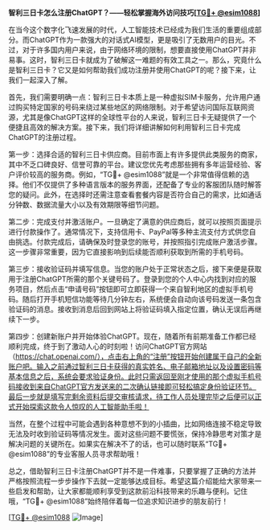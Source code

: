 **智利三日卡怎么注册ChatGPT？——轻松掌握海外访问技巧[[TG💪+ @esim1088](https://t.me/s/esim1088)]**

在当今这个数字化飞速发展的时代，人工智能技术已经成为我们生活的重要组成部分。而ChatGPT作为一款强大的对话式AI模型，更是吸引了无数用户的目光。不过，对于许多国内用户来说，由于网络环境的限制，想要直接使用ChatGPT并非易事。这时，智利三日卡就成为了破解这一难题的有效工具之一。那么，究竟什么是智利三日卡？它又是如何帮助我们成功注册并使用ChatGPT的呢？接下来，让我们一起深入了解。

首先，我们需要明确一点：智利三日卡本质上是一种虚拟SIM卡服务，允许用户通过购买特定国家的号码来绕过某些地区的网络限制。对于希望访问国际互联网资源，尤其是像ChatGPT这样的全球性平台的人来说，智利三日卡无疑提供了一个便捷且高效的解决方案。接下来，我们将详细讲解如何利用智利三日卡完成ChatGPT的注册过程。

第一步：选择合适的智利三日卡供应商。目前市面上有许多提供此类服务的商家，其中不乏口碑良好、信誉可靠的平台。建议您优先考虑那些拥有多年运营经验、客户评价较高的服务商。例如，“TG💪+ @esim1088”就是一个非常值得信赖的选择。他们不仅提供了多种语言版本的服务界面，还配备了专业的客服团队随时解答您的疑问。此外，在选择时还需注意查看套餐内容是否符合自己的需求，比如通话分钟数、数据流量大小以及有效期限等细节问题。

第二步：完成支付并激活账户。一旦确定了满意的供应商后，就可以按照页面提示进行付款操作了。通常情况下，支持信用卡、PayPal等多种主流支付方式供您自由挑选。付款完成后，请确保及时登录您的账号，并按照指引完成账户激活步骤。这一步骤非常重要，因为它直接影响到后续能否顺利获取到所需的手机号码。

第三步：接收验证码并填写信息。当您的账户处于正常状态之后，接下来便是获取用于注册ChatGPT所需的那个关键号码了。登录到您的个人中心内找到对应的服务项目，然后点击“申请号码”按钮即可立即获得一个来自智利地区的虚拟手机号码。随后打开手机短信功能等待几分钟左右，系统便会自动向该号码发送一条包含验证码的消息。接收到消息后回到网站上将验证码填入指定位置，确认无误后再继续下一步。

第四步：创建新账户并开始体验ChatGPT。现在，随着所有前期准备工作都已经顺利完成，终于到了激动人心的时刻啦！访问ChatGPT官方网站（https://chat.openai.com/），点击右上角的“注册”按钮开始创建属于自己的全新账户吧。输入之前通过智利三日卡获得的真实姓名、电子邮箱地址以及设置密码等基本信息之后，系统会要求验证身份。此时只需返回至刚才使用的那个虚拟手机号码接收到来自ChatGPT官方发送来的二次确认链接即可轻松搞定身份验证环节。最后一步就是填写完剩余资料后提交审核请求，待工作人员处理完毕之后便可以正式开始探索这款令人惊叹的人工智能助手啦！

当然，在整个过程中可能会遇到各种意想不到的小插曲，比如网络连接不稳定导致无法及时收到验证码等情况发生。面对这些问题不要慌张，保持冷静思考对策才是解决问题的关键所在。如果实在解决不了的话，也可以随时联系“TG💪+ @esim1088”的专业客服人员寻求帮助哦！

总之，借助智利三日卡注册ChatGPT并不是一件难事，只要掌握了正确的方法并严格按照流程一步步操作下去就一定能够达成目标。希望这篇介绍能给大家带来一些启发和帮助，让大家都能顺利享受到这款前沿科技带来的乐趣与便利。记住哦，“TG💪+ @esim1088”始终陪伴着每一位追求知识进步的朋友前行！

[[TG💪+ @esim1088](https://t.me/s/esim1088) ![Image](https://i.postimg.cc/4NQfJmqS/Snipaste-2025-05-13-00-14-12.png)]